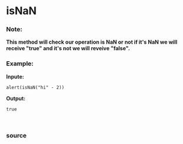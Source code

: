 # isNaN 

### Note: 
**This method will check our operation is NaN or not if it's NaN we will receive "true" and it's not we will reveive "false".**

### Example: 

**Inpute:**
```
alert(isNaN("hi" - 2))
```

**Output:**
```
true
```

<br>

### <a href="developer.mozilla.org/en-US/docs/Web/JavaScript/Reference/Global_Objects/Number/isNaN" style="text-decoration: none;"> source </a>
